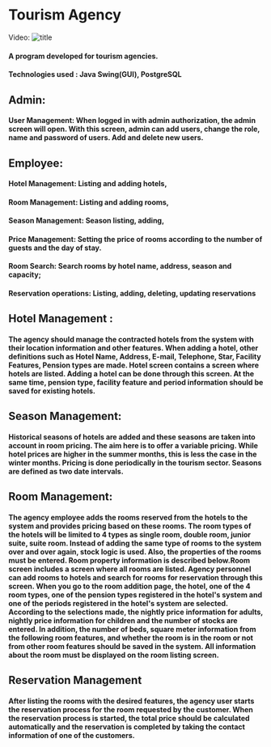 
# Tourism Agency

Video: ![title](https://github.com/TalhaTopaloglu/TourismAgency/issues/1)

#### A program developed for tourism agencies.
#### Technologies used : Java Swing(GUI), PostgreSQL 


## Admin:
#### User Management: When logged in with admin authorization, the admin screen will open. With this screen, admin can add users, change the role, name and password of users. Add and delete new users.

## Employee:
#### Hotel Management: Listing and adding hotels,
#### Room Management: Listing and adding rooms,
#### Season Management: Season listing, adding,
#### Price Management: Setting the price of rooms according to the number of guests and the day of stay.  
#### Room Search: Search rooms by hotel name, address, season and capacity;
#### Reservation operations: Listing, adding, deleting, updating reservations

## Hotel Management :
#### The agency should manage the contracted hotels from the system with their location information and other features. When adding a hotel, other definitions such as Hotel Name, Address, E-mail, Telephone, Star, Facility Features, Pension types are made. Hotel screen contains a screen where hotels are listed. Adding a hotel can be done through this screen. At the same time, pension type, facility feature and period information should be saved for existing hotels.

## Season Management:
#### Historical seasons of hotels are added and these seasons are taken into account in room pricing. The aim here is to offer a variable pricing. While hotel prices are higher in the summer months, this is less the case in the winter months. Pricing is done periodically in the tourism sector. Seasons are defined as two date intervals.

## Room Management:
#### The agency employee adds the rooms reserved from the hotels to the system and provides pricing based on these rooms. The room types of the hotels will be limited to 4 types as single room, double room, junior suite, suite room. Instead of adding the same type of rooms to the system over and over again, stock logic is used. Also, the properties of the rooms must be entered. Room property information is described below.Room screen includes a screen where all rooms are listed. Agency personnel can add rooms to hotels and search for rooms for reservation through this screen. When you go to the room addition page, the hotel, one of the 4 room types, one of the pension types registered in the hotel's system and one of the periods registered in the hotel's system are selected. According to the selections made, the nightly price information for adults, nightly price information for children and the number of stocks are entered. In addition, the number of beds, square meter information from the following room features, and whether the room is in the room or not from other room features should be saved in the system. All information about the room must be displayed on the room listing screen.


## Reservation Management
#### After listing the rooms with the desired features, the agency user starts the reservation process for the room requested by the customer. When the reservation process is started, the total price should be calculated automatically and the reservation is completed by taking the contact information of one of the customers.





